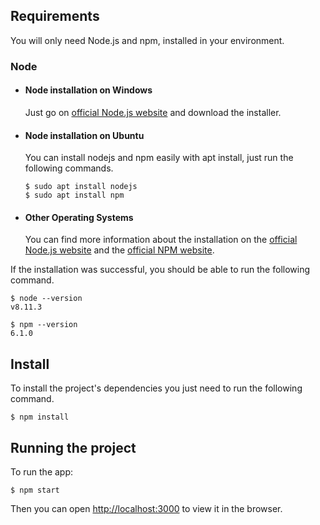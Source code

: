 ## Requirements

You will only need Node.js and npm, installed in your environment.

### Node
- #### Node installation on Windows

  Just go on [official Node.js website](https://nodejs.org/) and download the installer.

- #### Node installation on Ubuntu

  You can install nodejs and npm easily with apt install, just run the following commands.

      $ sudo apt install nodejs
      $ sudo apt install npm

- #### Other Operating Systems
  You can find more information about the installation on the [official Node.js website](https://nodejs.org/) and the [official NPM website](https://npmjs.org/).

If the installation was successful, you should be able to run the following command.

    $ node --version
    v8.11.3

    $ npm --version
    6.1.0

## Install

To install the project's dependencies you just need to run the following command.

    $ npm install

## Running the project

To run the app:

    $ npm start

Then you can open [http://localhost:3000](http://localhost:3000) to view it in the browser.